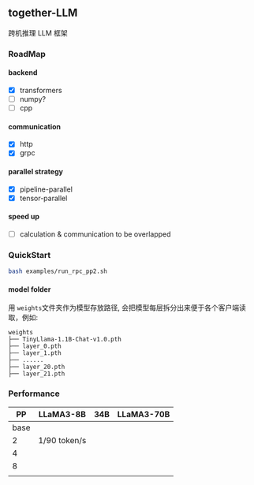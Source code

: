 ## together-LLM

跨机推理 LLM 框架

### RoadMap

#### backend

- [X] transformers
- [ ] numpy?
- [ ] cpp

#### communication

- [X] http
- [X] grpc

#### parallel strategy

- [X] pipeline-parallel
- [X] tensor-parallel

#### speed up

- [ ] calculation & communication to be overlapped

### QuickStart

```bash
bash examples/run_rpc_pp2.sh
```

#### model folder

用 `weights`文件夹作为模型存放路径, 会把模型每层拆分出来便于各个客户端读取，例如:

```shell
weights
├── TinyLlama-1.1B-Chat-v1.0.pth
├── layer_0.pth
├── layer_1.pth
├── ......
├── layer_20.pth
├── layer_21.pth
```

### Performance


| PP   | LLaMA3-8B | 34B | LLaMA3-70B |
| ---- | --------- | --- | ---------- |
| base |           |     |            |
| 2    | 1/90 token/s|     |            |
| 4    |           |     |            |
| 8    |           |     |            |
|      |           |     |            |
